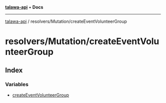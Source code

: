 [**talawa-api**](../../../README.md) • **Docs**

***

[talawa-api](../../../modules.md) / resolvers/Mutation/createEventVolunteerGroup

# resolvers/Mutation/createEventVolunteerGroup

## Index

### Variables

- [createEventVolunteerGroup](variables/createEventVolunteerGroup.md)

